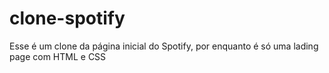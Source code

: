 # clone-spotify
Esse é um clone da página inicial do Spotify, por enquanto é só uma lading page com HTML e CSS
